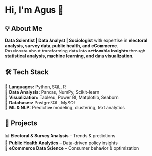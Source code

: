 # Hi, I'm Agus 👋  

## 💡 About Me  
**Data Scientist | Data Analyst | Sociologist** with expertise in **electoral analysis, survey data, public health, and eCommerce**.  
Passionate about transforming data into **actionable insights** through **statistical analysis, machine learning, and data visualization**.  

## 🛠 Tech Stack  
🔹 **Languages:** Python, SQL, R  
🔹 **Data Analysis:** Pandas, NumPy, Scikit-learn  
🔹 **Visualization:** Tableau, Power BI, Matplotlib, Seaborn  
🔹 **Databases:** PostgreSQL, MySQL  
🔹 **ML & NLP:** Predictive modeling, clustering, text analytics  

## 📌 Projects  
📊 **Electoral & Survey Analysis** – Trends & predictions  
🏥 **Public Health Analytics** – Data-driven policy insights  
🛒 **eCommerce Data Science** – Consumer behavior & optimization  
